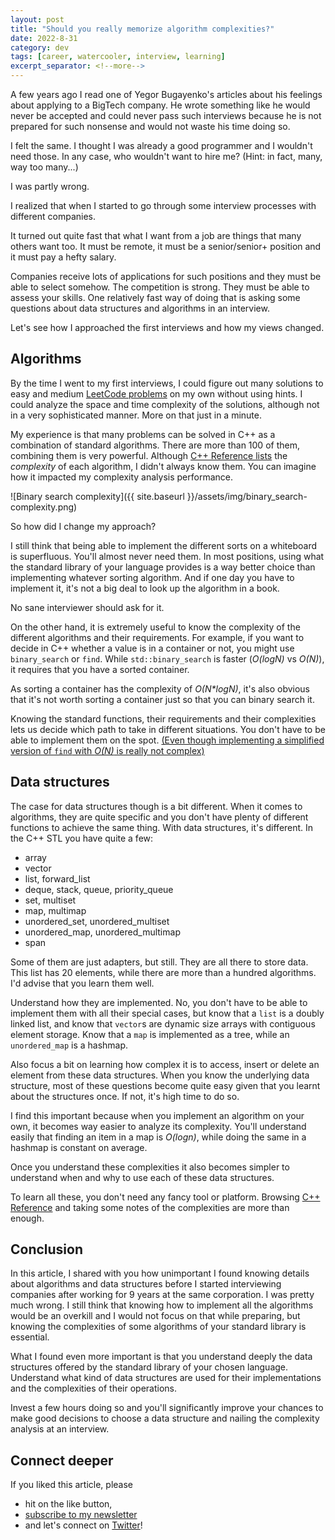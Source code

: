 ```yaml
---
layout: post
title: "Should you really memorize algorithm complexities?"
date: 2022-8-31
category: dev
tags: [career, watercooler, interview, learning]
excerpt_separator: <!--more-->
---
```

A few years ago I read one of Yegor Bugayenko's articles about his feelings about applying to a BigTech company. He wrote something like he would never be accepted and could never pass such interviews because he is not prepared for such nonsense and would not waste his time doing so.

I felt the same. I thought I was already a good programmer and I wouldn't need those. In any case, who wouldn't want to hire me? (Hint: in fact, many, way too many...)

I was partly wrong.

I realized that when I started to go through some interview processes with different companies.

It turned out quite fast that what I want from a job are things that many others want too. It must be remote, it must be a senior/senior+ position and it must pay a hefty salary.

Companies receive lots of applications for such positions and they must be able to select somehow. The competition is strong. They must be able to assess your skills. One relatively fast way of doing that is asking some questions about data structures and algorithms in an interview.

Let's see how I approached the first interviews and how my views changed.

## Algorithms

By the time I went to my first interviews, I could figure out many solutions to easy and medium [LeetCode problems](https://leetcode.com/problem-list/top-interview-questions/) on my own without using hints. I could analyze the space and time complexity of the solutions, although not in a very sophisticated manner. More on that just in a minute.

My experience is that many problems can be solved in C++ as a combination of standard algorithms. There are more than 100 of them, combining them is very powerful. Although [C++ Reference lists](https://en.cppreference.com/w/cpp/algorithm/binary_search) the *complexity* of each algorithm, I didn't always know them. You can imagine how it impacted my complexity analysis performance.

![Binary search complexity]({{ site.baseurl }}/assets/img/binary_search-complexity.png)

So how did I change my approach?

I still think that being able to implement the different sorts on a whiteboard is superfluous. You'll almost never need them. In most positions, using what the standard library of your language provides is a way better choice than implementing whatever sorting algorithm. And if one day you have to implement it, it's not a big deal to look up the algorithm in a book.

No sane interviewer should ask for it.

On the other hand, it is extremely useful to know the complexity of the different algorithms and their requirements. For example, if you want to decide in C++ whether a value is in a container or not, you might use `binary_search` or `find`. While `std::binary_search` is faster (*O(logN)* vs *O(N)*), it requires that you have a sorted container.

As sorting a container has the complexity of *O(N\*logN)*, it's also obvious that it's not worth sorting a container just so that you can binary search it.

Knowing the standard functions, their requirements and their complexities lets us decide which path to take in different situations. You don't have to be able to implement them on the spot. [(Even though implementing a simplified version of `find` with *O(N)* is really not complex)](https://github.com/llvm-mirror/libcxx/blob/master/include/algorithm#L912-L922)

## Data structures

The case for data structures though is a bit different. When it comes to algorithms, they are quite specific and you don't have plenty of different functions to achieve the same thing. With data structures, it's different. In the C++ STL you have quite a few:

- array
- vector
- list, forward_list
- deque, stack, queue, priority_queue
- set, multiset
- map, multimap
- unordered_set, unordered_multiset
- unordered_map, unordered_multimap
- span

Some of them are just adapters, but still. They are all there to store data. This list has 20 elements, while there are more than a hundred algorithms. I'd advise that you learn them well.

Understand how they are implemented. No, you don't have to be able to implement them with all their special cases, but know that a `list` is a doubly linked list, and know that `vector`s are dynamic size arrays with contiguous element storage. Know that a `map` is implemented as a tree, while an `unordered_map` is a hashmap.

Also focus a bit on learning how complex it is to access, insert or delete an element from these data structures. When you know the underlying data structure, most of these questions become quite easy given that you learnt about the structures once. If not, it's high time to do so.

I find this important because when you implement an algorithm on your own, it becomes way easier to analyze its complexity. You'll understand easily that finding an item in a map is *O(logn)*, while doing the same in a hashmap is constant on average.

Once you understand these complexities it also becomes simpler to understand when and why to use each of these data structures.

To learn all these, you don't need any fancy tool or platform. Browsing [C++ Reference](https://en.cppreference.com/w/cpp/container) and taking some notes of the complexities are more than enough.

## Conclusion

In this article, I shared with you how unimportant I found knowing details about algorithms and data structures before I started interviewing companies after working for 9 years at the same corporation. I was pretty much wrong. I still think that knowing how to implement all the algorithms would be an overkill and I would not focus on that while preparing, but knowing the complexities of some algorithms of your standard library is essential. 

What I found even more important is that you understand deeply the data structures offered by the standard library of your chosen language. Understand what kind of data structures are used for their implementations and the complexities of their operations.

Invest a few hours doing so and you'll significantly improve your chances to make good decisions to choose a data structure and nailing the complexity analysis at an interview.

## Connect deeper

If you liked this article, please 
- hit on the like button,  
- [subscribe to my newsletter](http://eepurl.com/gvcv1j) 
- and let's connect on [Twitter](https://twitter.com/SandorDargo)!
